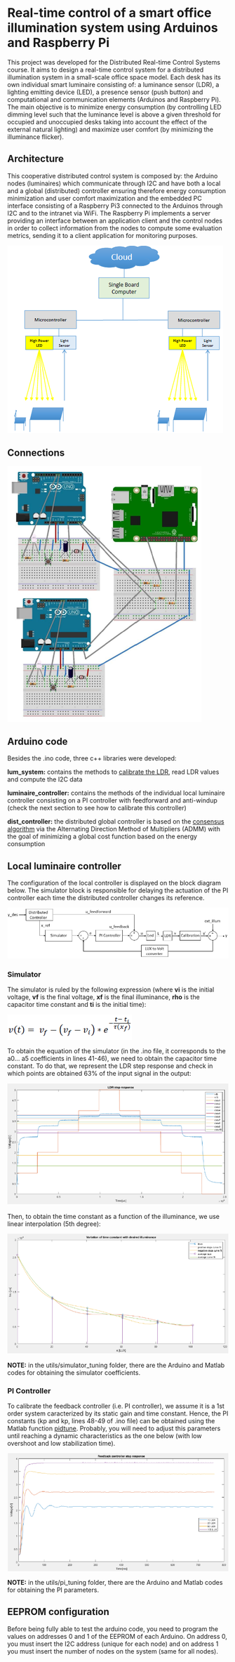 # Real-time control of a smart office illumination system using Arduinos and Raspberry Pi

This project was developed for the Distributed Real-time Control Systems course. It aims to design a real-time control system for a distributed illumination system in a small-scale office space model. Each desk has its own individual smart luminaire consisting of: a luminance sensor (LDR), a lighting emitting device (LED), a presence sensor (push button) and computational and communication elements (Arduinos and Raspberry Pi). The main objective is to minimize energy consumption (by controlling LED dimming level such that the luminance level is above a given threshold for occupied and unoccupied desks taking into account the effect of the external natural lighting) and maximize user comfort (by minimizing the illuminance flicker).

## Architecture

This cooperative distributed control system is composed by: the Arduino nodes (luminaires) which communicate through I2C and have both a local and a global (distributed) controller ensuring therefore energy consumption minimization and user comfort maximization and the embedded PC interface consisting of a Raspberry Pi3 connected to the Arduinos through I2C and to the intranet via WiFi. The Raspberry Pi implements a server providing an interface between an application client and the control nodes in order to collect information from the nodes to compute some evaluation metrics, sending it to a client application for monitoring purposes.  

![Screenshot](images/architecture.png)

## Connections

![Screenshot](images/hardware.png)

## Arduino code

Besides the .ino code, three c++ libraries were developed:

**lum_system:** contains the methods to [calibrate the LDR](https://www.instructables.com/id/Measuring-Light-Using-Light-Sensor/), read LDR values and compute the I2C data

**luminaire_controller:** contains the methods of the individual local luminaire controller consisting on a PI controller with feedforward and anti-windup (check the next section to see how to calibrate this controller)

**dist_controller:** the distributed global controller is based on the [consensus algorithm](https://fenix.tecnico.ulisboa.pt/downloadFile/1689468335597775/consensus.pdf) via the Alternating Direction Method of Multipliers (ADMM) with the goal of minimizing a global cost function based on the energy consumption

## Local luminaire controller

The configuration of the local controller is displayed on the block diagram below. The simulator block is responsible for delaying the actuation of the PI controller each time the distributed controller changes its reference.

![Screenshot](images/block_diagram.png)

### Simulator

The simulator is ruled by the following expression (where **vi** is the initial voltage, **vf** is the final voltage, **xf** is the final illuminance, **rho** is the capacitor time constant and **ti** is the initial time):

![Screenshot](images/equation.png)

To obtain the equation of the simulator (in the .ino file, it corresponds to the a0... a5 coefficients in lines 41-46), we need to obtain the capacitor time constant. To do that, we represent the LDR step response and check in which points are obtained 63% of the input signal in the output:

![Screenshot](images/step_response.png)

Then, to obtain the time constant as a function of the illuminance, we use linear interpolation (5th degree):

![Screenshot](images/linear_interpolation.png)

**NOTE:** in the utils/simulator_tuning folder, there are the Arduino and Matlab codes for obtaining the simulator coefficients.

### PI Controller

To calibrate the feedback controller (i.e. PI controller), we assume it is a 1st order system caracterized by its static gain and time constant. Hence, the PI constants (kp and kp, lines 48-49 of .ino file) can be obtained using the Matlab function [pidtune](https://www.mathworks.com/help/control/ref/pidtune.html). Probably, you will need to adjust this parameters until reaching a dynamic characteristics as the one below (with low overshoot and low stabilization time).

![Screenshot](images/dynamic_response.png)

**NOTE:** in the utils/pi_tuning folder, there are the Arduino and Matlab codes for obtaining the PI parameters.

## EEPROM configuration

Before being fully able to test the arduino code, you need to program the values on addresses 0 and 1 of the EEPROM of each Arduino. On address 0, you must insert the I2C address (unique for each node) and on address 1 you must insert the number of nodes on the system (same for all nodes). 